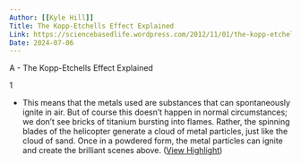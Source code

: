 ```yaml
---
Author: [[Kyle Hill]]
Title: The Kopp-Etchells Effect Explained
Link: https://sciencebasedlife.wordpress.com/2012/11/01/the-kopp-etchells-effect/
Date: 2024-07-06
---
```

A - The Kopp-Etchells Effect Explained

1
- This means that the metals used are substances that can spontaneously ignite in air. But of course this doesn’t happen in normal circumstances; we don’t see bricks of titanium bursting into flames. Rather, the spinning blades of the helicopter generate a cloud of metal particles, just like the cloud of sand. Once in a powdered form, the metal particles can ignite and create the brilliant scenes above. ([View Highlight](https://instapaper.com/read/1552900298/21255704))
